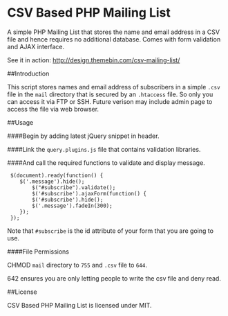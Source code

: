 CSV Based PHP Mailing List
==========================

A simple PHP Mailing List that stores the name and email address in a CSV file and hence requires no additional database. Comes with form validation and AJAX interface.

See it in action: http://design.themebin.com/csv-mailing-list/

##Introduction

This script stores names and email address of subscribers in a simple `.csv` file in the `mail` directory that is secured by an `.htaccess` file. So only you can access it via FTP or SSH. Future verison may include admin page to access the file via web browser.



##Usage

####Begin by adding latest jQuery snippet in header.
    <script src="//ajax.googleapis.com/ajax/libs/jquery/1.8.3/jquery.min.js"></script>

####Link the `query.plugins.js` file that contains validation libraries.
    <script src="query.plugins.js" type="text/javascript"></script>

####And call the required functions to validate and display message.

     $(document).ready(function() { 
  	    $('.message').hide();
		    $("#subscribe").validate();
    	    $('#subscribe').ajaxForm(function() { 
    		$('#subscribe').hide();	
			$('.message').fadeIn(300);		
        }); 
     }); 

Note that `#subscribe` is the id attribute of your form that you are going to use.

####File Permissions

CHMOD `mail` directory to `755` and `.csv` file to `644`.

642 ensures you are only letting people to write the csv file and deny read.

##License

CSV Based PHP Mailing List is licensed under MIT.